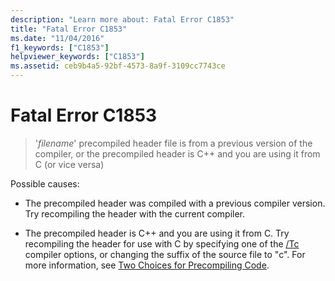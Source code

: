 ```yaml
---
description: "Learn more about: Fatal Error C1853"
title: "Fatal Error C1853"
ms.date: "11/04/2016"
f1_keywords: ["C1853"]
helpviewer_keywords: ["C1853"]
ms.assetid: ceb9b4a5-92bf-4573-8a9f-3109cc7743ce
---
```

# Fatal Error C1853

> '*filename*' precompiled header file is from a previous version of the compiler, or the precompiled header is C++ and you are using it from C (or vice versa)

Possible causes:

- The precompiled header was compiled with a previous compiler version. Try recompiling the header with the current compiler.

- The precompiled header is C++ and you are using it from C. Try recompiling the header for use with C by specifying one of the [/Tc](../../build/reference/tc-tp-tc-tp-specify-source-file-type.md) compiler options, or changing the suffix of the source file to "c". For more information, see [Two Choices for Precompiling Code](../../build/creating-precompiled-header-files.md#two-choices-for-precompiling-code).
